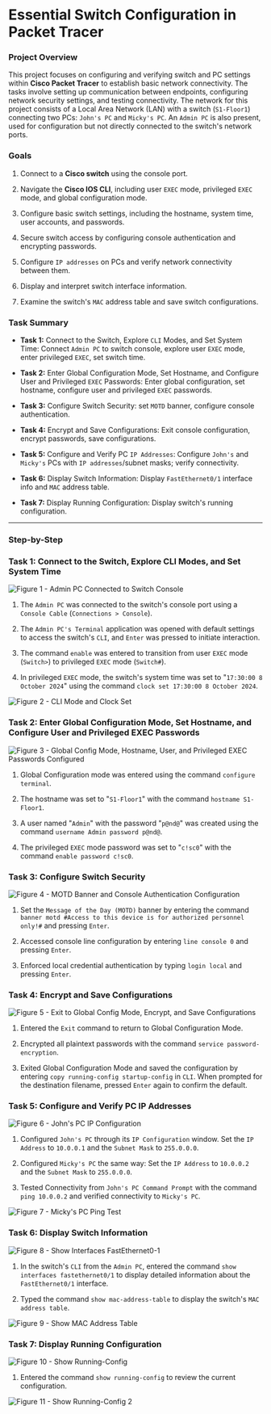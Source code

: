 # Essential Switch Configuration in Packet Tracer

### Project Overview

This project focuses on configuring and verifying switch and PC settings within **Cisco Packet Tracer** to establish basic network connectivity. The tasks involve setting up communication between endpoints, configuring network security settings, and testing connectivity. The network for this project consists of a Local Area Network (LAN) with a switch (`S1-Floor1`) connecting two PCs: `John's PC` and `Micky's PC`. An `Admin PC` is also present, used for configuration but not directly connected to the switch's network ports.

### Goals

1. Connect to a **Cisco switch** using the console port.

2. Navigate the **Cisco IOS CLI**, including user `EXEC` mode, privileged `EXEC` mode, and global configuration mode.

3. Configure basic switch settings, including the hostname, system time, user accounts, and passwords.

4. Secure switch access by configuring console authentication and encrypting passwords.

5. Configure `IP addresses` on PCs and verify network connectivity between them.

6. Display and interpret switch interface information.

7. Examine the switch's `MAC` address table and save switch configurations.

### Task Summary

* **Task 1:** Connect to the Switch, Explore `CLI` Modes, and Set System Time: Connect `Admin PC` to switch console, explore user `EXEC` mode, enter privileged `EXEC`, set switch time.

* **Task 2:** Enter Global Configuration Mode, Set Hostname, and Configure User and Privileged `EXEC` Passwords: Enter global configuration, set hostname, configure user and privileged `EXEC` passwords.

* **Task 3:** Configure Switch Security: set `MOTD` banner, configure console authentication.

* **Task 4:** Encrypt and Save Configurations: Exit console configuration, encrypt passwords, save configurations.

* **Task 5:** Configure and Verify PC `IP Addresses`: Configure `John's` and `Micky's` PCs with `IP addresses`/subnet masks; verify connectivity.

* **Task 6:** Display Switch Information: Display `FastEthernet0/1` interface info and `MAC` address table.

* **Task 7:** Display Running Configuration: Display switch's running configuration.

---

### Step-by-Step

### Task 1: Connect to the Switch, Explore CLI Modes, and Set System Time

![Figure 1 - Admin PC Connected to Switch Console](https://github.com/iagsalazar1-cs/Network-Administration-and-Labs/blob/main/01-Essential-Switch-Configuration/images/Figure01_Admin_PC_Connected_to_Switch_Console.png)

1. The `Admin PC` was connected to the switch's console port using a `Console Cable` (`Connections > Console`).

2. The `Admin PC's Terminal` application was opened with default settings to access the switch's `CLI`, and `Enter` was pressed to initiate interaction.

3. The command `enable` was entered to transition from user `EXEC` mode (`Switch>`) to privileged `EXEC` mode (`Switch#`).

4. In privileged `EXEC` mode, the switch's system time was set to "`17:30:00 8 October 2024`" using the command `clock set 17:30:00 8 October 2024`.

![Figure 2 - CLI Mode and Clock Set](https://github.com/iagsalazar1-cs/Network-Administration-and-Labs/blob/main/01-Essential-Switch-Configuration/images/Figure02_CLI_Mode_and_Clock_Set.png)

### Task 2: Enter Global Configuration Mode, Set Hostname, and Configure User and Privileged EXEC Passwords

![Figure 3 - Global Config Mode, Hostname, User, and Privileged EXEC Passwords Configured](https://github.com/iagsalazar1-cs/Network-Administration-and-Labs/blob/main/01-Essential-Switch-Configuration/images/Figure03_Global_Config_Mode_Hostname_User_and_Privileged_EXEC_Passwords_Config.png)

1. Global Configuration mode was entered using the command `configure terminal`.

2. The hostname was set to "`S1-Floor1`" with the command `hostname S1-Floor1`.

3. A user named "`Admin`" with the password "`p@nd@`" was created using the command `username Admin password p@nd@`.

4. The privileged `EXEC` mode password was set to "`c!sc0`" with the command `enable password c!sc0`.

### Task 3: Configure Switch Security

![Figure 4 - MOTD Banner and Console Authentication Configuration](https://github.com/iagsalazar1-cs/Network-Administration-and-Labs/blob/main/01-Essential-Switch-Configuration/images/Figure04_MOTD_Banner_Console_Authentication_Configuration.png)

1. Set the `Message of the Day (MOTD)` banner by entering the command `banner motd #Access to this device is for authorized personnel only!#` and pressing `Enter`.

2. Accessed console line configuration by entering `line console 0` and pressing `Enter`.

3. Enforced local credential authentication by typing `login local` and pressing `Enter`.

### Task 4: Encrypt and Save Configurations

![Figure 5 - Exit to Global Config Mode, Encrypt, and Save Configurations](https://github.com/iagsalazar1-cs/Network-Administration-and-Labs/blob/main/01-Essential-Switch-Configuration/images/Figure05_Exit_to_Global_Config_Mode_Encrypt_and_Save_Configurations.png)

1. Entered the `Exit` command to return to Global Configuration Mode.

2. Encrypted all plaintext passwords with the command `service password-encryption`.

3. Exited Global Configuration Mode and saved the configuration by entering `copy running-config startup-config` in `CLI`. When prompted for the destination filename, pressed `Enter` again to confirm the default.

### Task 5: Configure and Verify PC IP Addresses

![Figure 6 - John's PC IP Configuration](https://github.com/iagsalazar1-cs/Network-Administration-and-Labs/blob/main/01-Essential-Switch-Configuration/images/Figure06_Johns_PC_IP_Configuration.png)

1. Configured `John's PC` through its `IP Configuration` window. Set the `IP Address` to `10.0.0.1` and the `Subnet Mask` to `255.0.0.0`.

2. Configured `Micky's PC` the same way: Set the `IP Address` to `10.0.0.2` and the `Subnet Mask` to `255.0.0.0`.

3. Tested Connectivity from `John's PC Command Prompt` with the command `ping 10.0.0.2` and verified connectivity to `Micky's PC`.

![Figure 7 - Micky's PC Ping Test](https://github.com/iagsalazar1-cs/Network-Administration-and-Labs/blob/main/01-Essential-Switch-Configuration/images/Figure07_Mickys_PC_Ping_Test.png)

### Task 6: Display Switch Information

![Figure 8 - Show Interfaces FastEthernet0-1](https://github.com/iagsalazar1-cs/Network-Administration-and-Labs/blob/main/01-Essential-Switch-Configuration/images/Figure08_Show_Interfaces_FastEthernet0-1.png)

1. In the switch's `CLI` from the `Admin PC`, entered the command `show interfaces fastethernet0/1` to display detailed information about the `FastEthernet0/1` interface.

2. Typed the command `show mac-address-table` to display the switch's `MAC address table`.

![Figure 9 - Show MAC Address Table](https://github.com/iagsalazar1-cs/Network-Administration-and-Labs/blob/main/01-Essential-Switch-Configuration/images/Figure09_Show_MAC_Address_Table.png)

### Task 7: Display Running Configuration

![Figure 10 - Show Running-Config](https://github.com/iagsalazar1-cs/Network-Administration-and-Labs/blob/main/01-Essential-Switch-Configuration/images/Figure10_Show_Running_Config.png)

1. Entered the command `show running-config` to review the current configuration.

![Figure 11 - Show Running-Config 2](https://github.com/iagsalazar1-cs/Network-Administration-and-Labs/blob/main/01-Essential-Switch-Configuration/images/Figure11_Show_Running_Config_2.png)
